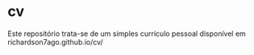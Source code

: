# cv 
Este repositório trata-se de um simples currículo pessoal disponível em  richardson7ago.github.io/cv/  
